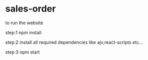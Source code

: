 # sales-order
to run the website


step:1 npm install


step:2 install all required dependencies like ajv,react-scripts etc...


step:3 npm start
